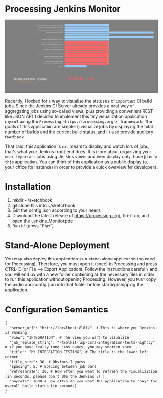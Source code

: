 Processing Jenkins Monitor
===========================

![Jenkins Monitor](Jenkins_Monitor/screenshot_jenkins_monitor.png)

Recently, I looked for a way to visualize the statuses of `important` CI build jobs. Since the Jenkins CI Server already provides 
a neat way of aggregating jobs using so-called views, plus providing a convenient REST-like JSON API, I decided to implement this 
tiny visualization application myself using the `Processing <https://processing.org/>`_ framework. The goals of this application 
are simple: i) visualize jobs by displaying the total number of builds and the current build status, and ii) also provide auditory feedback.

That said, this application is `not` meant to display and watch lots of jobs, that's what your Jenkins front-end does. It is more about organizing 
your `most important` jobs using Jenkins views and then display only those jobs in `this` application. You can think of this application as 
a public display (at your office for instance) in order to provide a quick overview for developers.
 
 
Installation
=============

1. mkdir ~/sketchbook
2. git clone this into ~/sketchbook
3. Edit the config.json according to your needs
4. Download the latest release of https://processing.org/, fire it up, and open the Jenkins_Monitor.pde
5. Run it! (press "Play")


Stand-Alone Deployment
=======================

You may also deploy this application as a stand-alone application (no need for Processing). Therefore, you must open it (once) in Processing 
and press CTRL+E (or File --> Export Application). Follow the instructions carefully and you will end up with a new folder containing all the 
necessary files in order to run this application without opening Processing. However, you `MUST` copy the audio and config.json into that 
folder before starting/shipping the application.


Configuration Semantics
========================

```
{
  "server_url": "http://localhost:8181/", # This is where you Jenkins is running
  "view": "INTEGRATION", # The view you want to visualize
  "job_replace_string": "-toolkit-lsp-csra-integration-tests-nightly", # If you have really long jobs names, you may shorten them...
  "title": "MY INTEGRATION TESTING", # The title in the lower left corner
  "title_size": 30, # Obvious I guess
  "spacing": 5, # Spacing between job bars
  "refreshrate": 30, # How often you want to refresh the visualization (in seconds, please don't DOS the Jenkins ;) )
  "sayrate": 1800 # How often do you want the application to "say" the overall build status (in seconds)
}
```

